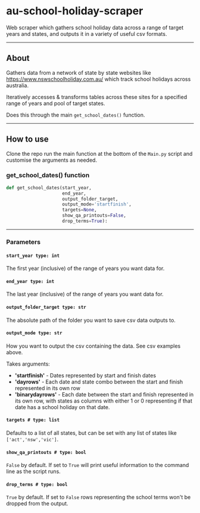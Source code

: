 # au-school-holiday-scraper
Web scraper which gathers school holiday data across a range of target years and states, and outputs it in a variety of useful csv formats.

---

## About

Gathers data from a network of state by state websites like https://www.nswschoolholiday.com.au/ which track school holidays across australia.

Iteratively accesses & transforms tables across these sites for a specified range of years and pool of target states.

Does this through the main `get_school_dates()` function.

---

## How to use

Clone the repo run the main function at the bottom of the `Main.py` script and customise the arguments as needed.

### get_school_dates() function

```Python
def get_school_dates(start_year,
                     end_year,
                     output_folder_target,
                     output_mode='startfinish',
                     targets=None,
                     show_qa_printouts=False,
                     drop_terms=True):
 ```
---

### Parameters

#### `start_year type: int`

The first year (inclusive) of the range of years you want data for.

#### `end_year type: int`

The last year (inclusive) of the range of years you want data for.

#### `output_folder_target type: str`

The absolute path of the folder you want to save csv data outputs to.

#### `output_mode type: str`

How you want to output the csv containing the data. See csv examples above.

Takes arguments:

- **'startfinish'** - Dates represented by start and finish dates
- **'dayrows'** - Each date and state combo between the start and finish represented in its own row
- **'binarydayrows'** - Each date between the start and finish represented in its own row, with states as columns with either 1 or 0 representing if that date has a school holiday on that date.

#### `targets # type: list`

Defaults to a list of all states, but can be set with any list of states like `['act','nsw','vic']`.

#### `show_qa_printouts # type: bool`

`False` by default. If set to `True` will print useful information to the command line as the script runs.

#### `drop_terms # type: bool`

`True` by default. If set to `False` rows representing the school terms won't be dropped from the output.
